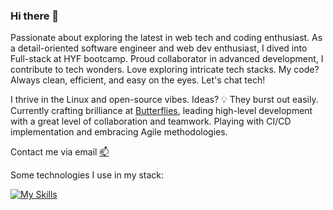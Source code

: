 ### Hi there 👋

Passionate about exploring the latest in web tech and coding enthusiast. As a detail-oriented software engineer and web dev enthusiast, I dived into Full-stack at HYF bootcamp. Proud collaborator in advanced development, I contribute to tech wonders. Love exploring intricate tech stacks. My code? Always clean, efficient, and easy on the eyes. Let's chat tech!

I thrive in the Linux and open-source vibes. Ideas? 💡 They burst out easily. Currently crafting brilliance at [Butterflies](https://www.butterflies.dk/online-community/), leading high-level development with a great level of collaboration and teamwork. Playing with CI/CD implementation and embracing Agile methodologies.

Contact me via email [📫](mailto:cygapb@gmail.com?subject=[GitHub]%20profile)

Some technologies I use in my stack:

[![My Skills](https://skillicons.dev/icons?i=javascript,react,nodejs,materialui,sequelize,expressjs,redux,postman,html,css,figma,mysql,vscode,linux,webpack,regex,github,firebase,heroku,discord&perline=5)](https://skillicons.dev)
<!--
**arya56/arya56** is a ✨ _special_ ✨ repository because its `README.md` (this file) appears on your GitHub profile.

Here are some ideas to get you started:

- 🔭 I’m currently working on ...
- 🌱 I’m currently learning ...
- 👯 I’m looking to collaborate on ...
- 🤔 I’m looking for help with ...
- 💬 Ask me about ...
- 📫 How to reach me: ...
- 😄 Pronouns: ...
- ⚡ Fun fact: ...
-->

